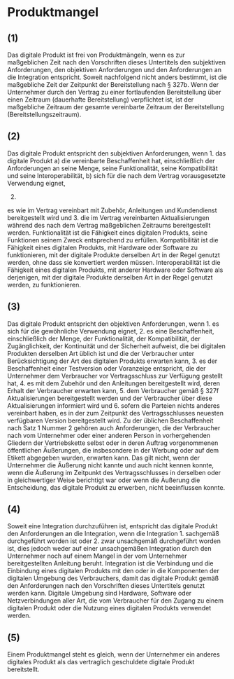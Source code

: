 # Produktmangel



## (1)

 Das digitale Produkt ist frei von Produktmängeln, wenn es zur maßgeblichen Zeit nach den Vorschriften dieses Untertitels den subjektiven Anforderungen, den objektiven Anforderungen und den Anforderungen an die Integration entspricht. Soweit nachfolgend nicht anders bestimmt, ist die maßgebliche Zeit der Zeitpunkt der Bereitstellung nach § 327b. Wenn der Unternehmer durch den Vertrag zu einer fortlaufenden Bereitstellung über einen Zeitraum (dauerhafte Bereitstellung) verpflichtet ist, ist der maßgebliche Zeitraum der gesamte vereinbarte Zeitraum der Bereitstellung (Bereitstellungszeitraum).

## (2)

 Das digitale Produkt entspricht den subjektiven Anforderungen, wenn  1.
 das digitale Produkt  a)
 die vereinbarte Beschaffenheit hat, einschließlich der Anforderungen an seine Menge, seine Funktionalität, seine Kompatibilität und seine Interoperabilität,
 b)
 sich für die nach dem Vertrag vorausgesetzte Verwendung eignet,

 2.
 es wie im Vertrag vereinbart mit Zubehör, Anleitungen und Kundendienst bereitgestellt wird und
 3.
 die im Vertrag vereinbarten Aktualisierungen während des nach dem Vertrag maßgeblichen Zeitraums bereitgestellt werden.
Funktionalität ist die Fähigkeit eines digitalen Produkts, seine Funktionen seinem Zweck entsprechend zu erfüllen. Kompatibilität ist die Fähigkeit eines digitalen Produkts, mit Hardware oder Software zu funktionieren, mit der digitale Produkte derselben Art in der Regel genutzt werden, ohne dass sie konvertiert werden müssen. Interoperabilität ist die Fähigkeit eines digitalen Produkts, mit anderer Hardware oder Software als derjenigen, mit der digitale Produkte derselben Art in der Regel genutzt werden, zu funktionieren.

## (3)

 Das digitale Produkt entspricht den objektiven Anforderungen, wenn  1.
 es sich für die gewöhnliche Verwendung eignet,
 2.
 es eine Beschaffenheit, einschließlich der Menge, der Funktionalität, der Kompatibilität, der Zugänglichkeit, der Kontinuität und der Sicherheit aufweist, die bei digitalen Produkten derselben Art üblich ist und die der Verbraucher unter Berücksichtigung der Art des digitalen Produkts erwarten kann,
 3.
 es der Beschaffenheit einer Testversion oder Voranzeige entspricht, die der Unternehmer dem Verbraucher vor Vertragsschluss zur Verfügung gestellt hat,
 4.
 es mit dem Zubehör und den Anleitungen bereitgestellt wird, deren Erhalt der Verbraucher erwarten kann,
 5.
 dem Verbraucher gemäß § 327f Aktualisierungen bereitgestellt werden und der Verbraucher über diese Aktualisierungen informiert wird und
 6.
 sofern die Parteien nichts anderes vereinbart haben, es in der zum Zeitpunkt des Vertragsschlusses neuesten verfügbaren Version bereitgestellt wird.
Zu der üblichen Beschaffenheit nach Satz 1 Nummer 2 gehören auch Anforderungen, die der Verbraucher nach vom Unternehmer oder einer anderen Person in vorhergehenden Gliedern der Vertriebskette selbst oder in deren Auftrag vorgenommenen öffentlichen Äußerungen, die insbesondere in der Werbung oder auf dem Etikett abgegeben wurden, erwarten kann. Das gilt nicht, wenn der Unternehmer die Äußerung nicht kannte und auch nicht kennen konnte, wenn die Äußerung im Zeitpunkt des Vertragsschlusses in derselben oder in gleichwertiger Weise berichtigt war oder wenn die Äußerung die Entscheidung, das digitale Produkt zu erwerben, nicht beeinflussen konnte.

## (4)

 Soweit eine Integration durchzuführen ist, entspricht das digitale Produkt den Anforderungen an die Integration, wenn die Integration  1.
 sachgemäß durchgeführt worden ist oder
 2.
 zwar unsachgemäß durchgeführt worden ist, dies jedoch weder auf einer unsachgemäßen Integration durch den Unternehmer noch auf einem Mangel in der vom Unternehmer bereitgestellten Anleitung beruht.
Integration ist die Verbindung und die Einbindung eines digitalen Produkts mit den oder in die Komponenten der digitalen Umgebung des Verbrauchers, damit das digitale Produkt gemäß den Anforderungen nach den Vorschriften dieses Untertitels genutzt werden kann. Digitale Umgebung sind Hardware, Software oder Netzverbindungen aller Art, die vom Verbraucher für den Zugang zu einem digitalen Produkt oder die Nutzung eines digitalen Produkts verwendet werden.

## (5)

 Einem Produktmangel steht es gleich, wenn der Unternehmer ein anderes digitales Produkt als das vertraglich geschuldete digitale Produkt bereitstellt. 

